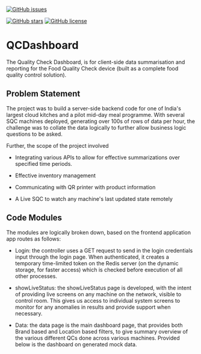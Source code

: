 
[![GitHub issues](https://img.shields.io/github/issues/harshvs99/robotARM)](https://github.com/harshvs99/QCDashboard/issues)
<!-- [![GitHub forks](https://img.shields.io/github/forks/harshvs99/robotARM)](https://github.com/harshvs99/QCDashboard/network) -->
[![GitHub stars](https://img.shields.io/github/stars/harshvs99/robotARM)](https://github.com/harshvs99/QCDashboard/stargazers)
[![GitHub license](https://img.shields.io/github/license/harshvs99/robotARM)](https://github.com/harshvs99/QCDashboard/blob/master/LICENSE)

# QCDashboard
The Quality Check Dashboard, is for client-side data summarisation and reporting for the Food Quality Check device (built as a complete food quality control solution). 

## Problem Statement
The project was to build a server-side backend code for one of India's largest cloud kitches and a pilot mid-day meal programme. With several SQC machines deployed, generating over 100s of rows of data per hour, the challenge was to collate the data logically to further allow business logic questions to be asked.

Further, the scope of the project involved
- Integrating various APIs to allow for effective summarizations over specified time periods.
- Effective inventory management

- Communicating with QR printer with product information

- A Live SQC to watch any machine's last updated state remotely

## Code Modules
The modules are logically broken down, based on the frontend application app routes as follows:

- Login: the controller uses a GET request to send in the login credentials input through the login page. When authenticated, it creates a temporary time-limited token on the Redis server (on the dynamic storage, for faster access) which is checked before execution of all other processes.

- showLiveStatus: the showLiveStatus page is developed, with the intent of providing live screens on any machine on the network, visible to control room. This gives us access to individual system screens to monitor for any anomalies in results and provide support when necessary.

- Data: the data page is the main dashboard page, that provides both Brand based and Location based filters, to give summary overview of the various different QCs done across various machines. Provided below is the dashboard on generated mock data.

<!-- Robotic Spatial Positioning Arm built on ARM Cortex M4 Micro-controller using Servo Motors with Manual and Automated usage

## Physical Model
- Mechanical design of the robot arm is based on a robot manipulator with similar functions to a human arm. 
- Links are connected by joints to form an open kinematic chain. One end of the chain is attached to the robot base, and another end is equipped with a tool (hand, gripper, or end-effectors) which is analogous to human hand in order to perform assembly and other tasks and to interact with the environment. 
  - Two types of joint which are prismatic and rotary joints and they connect the neighbouring link. 
  - Links of the manipulator are connected by joints allowing rotational motion and the links of the manipulator is considered to form a kinematic chain.
  - A robotic arm with only four degrees of freedom is designed because it is adequate for most of the necessary movement. 
- Design of the robot arm is faced with these restrictions:
  - The length of links is assumed to be equal to satisfy spatial coding requirements
  - Gear system that allows for high-torque performance, uses harmonic drive system to deliver the required torque
  - 3D printed components from https://hackaday.io/project/18388-mammoth-arm

## Software Model 
- Standard Motor Operation
  - Different pulse widths given to specify arm angle location
  - Uses given HAL drivers for servo motor operation
- Bluetooth Module
  - HC05 Module used along with Mobile App
  - Input taken in terms of cm length along x,y,z spatial directions
  - Special command for automatic operation

## Logical Model
- Uses spatial array to store last recorded values
- Calculates rotation based on differential of new and last recorded values
- Converts given x, y, z co-ordinate system into r, \theta and \phi forms 
 -->
